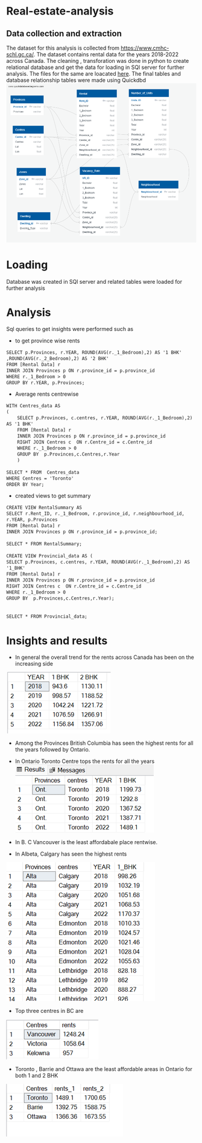 # Real-estate-analysis

## Data collection and extraction

The dataset for this analysis is collected from https://www.cmhc-schl.gc.ca/. The dataset contains rental data for the years 2018-2022 across Canada. The cleaning , transforation was done in python to create relational database and get the data for loading in SQl server for further analysis. The files for the same are loacated [here](Extraction_tranformation.ipynb). The final tables and database relationship tables were made using Quickdbd 
![image](Results/QuickDBD-export%20(2).png)

# Loading 
Database was created in SQl server and related tables were loaded for further analysis

# Analysis
Sql queries to get insights were performed such as
- to get province wise rents
~~~
SELECT p.Provinces, r.YEAR, ROUND(AVG(r._1_Bedroom),2) AS '1 BHK' ,ROUND(AVG(r._2_Bedroom),2) AS '2 BHK'
FROM [Rental Data] r
INNER JOIN Provinces p ON r.province_id = p.province_id
WHERE r._1_Bedroom > 0
GROUP BY r.YEAR, p.Provinces;
 ~~~

- Average rents centrewise
~~~ 
WITH Centres_data AS
(
	SELECT p.Provinces, c.centres, r.YEAR, ROUND(AVG(r._1_Bedroom),2) AS '1 BHK' 
	FROM [Rental Data] r
	INNER JOIN Provinces p ON r.province_id = p.province_id
	RIGHT JOIN Centres c  ON r.Centre_id = c.Centre_id
	WHERE r._1_Bedroom > 0
	GROUP BY  p.Provinces,c.Centres,r.Year
	)

SELECT * FROM  Centres_data
WHERE Centres = 'Toronto'
ORDER BY Year;
~~~

* created views to get summary
~~~
CREATE VIEW RentalSummary AS
SELECT r.Rent_ID, r._1_Bedroom, r.province_id, r.neighbourhood_id, r.YEAR, p.Provinces
FROM [Rental Data] r
INNER JOIN Provinces p ON r.province_id = p.province_id;

SELECT * FROM RentalSummary;

CREATE VIEW Provincial_data AS (
SELECT p.Provinces, c.centres, r.YEAR, ROUND(AVG(r._1_Bedroom),2) AS '1_BHK' 
FROM [Rental Data] r
INNER JOIN Provinces p ON r.province_id = p.province_id
RIGHT JOIN Centres c  ON r.Centre_id = c.Centre_id
WHERE r._1_Bedroom > 0
GROUP BY  p.Provinces,c.Centres,r.Year);


SELECT * FROM Provincial_data; 
~~~

# Insights and results

- In general the overall trend for the rents across Canada has been on the increasing side 

![](Results/Rnts%20yearwise.png)


- Among the Provinces British Columbia has seen the highest rents for all the years followed by Ontario.
- In Ontario Toronto Centre tops the rents for all the years
![](Results/Average%20rents%20based%20on%20province%20and%20centre.png)


- In B. C Vancouver is the least affordabale place rentwise.


- In Albeta, Calgary has seen the highest rents 

![](Results/Summary%20for%20the%20provinces.png)


- Top three centres in BC are

![](Results/Top%203%20Centres.png)

- Toronto , Barrie and Ottawa are the least affordable areas in Ontario for both 1 and 2 BHK

![](Results//Top%203%20centres%20based%20on%20the%20Year%20and%20Centre.png)



